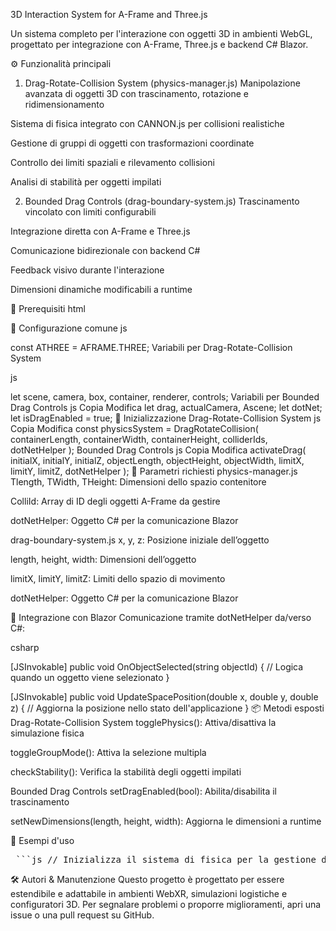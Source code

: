 3D Interaction System for A-Frame and Three.js


Un sistema completo per l'interazione con oggetti 3D in ambienti WebGL, progettato per integrazione con A-Frame, Three.js e backend C# Blazor.

⚙️ Funzionalità principali
1. Drag-Rotate-Collision System (physics-manager.js)
Manipolazione avanzata di oggetti 3D con trascinamento, rotazione e ridimensionamento

Sistema di fisica integrato con CANNON.js per collisioni realistiche

Gestione di gruppi di oggetti con trasformazioni coordinate

Controllo dei limiti spaziali e rilevamento collisioni

Analisi di stabilità per oggetti impilati

2. Bounded Drag Controls (drag-boundary-system.js)
Trascinamento vincolato con limiti configurabili

Integrazione diretta con A-Frame e Three.js

Comunicazione bidirezionale con backend C#

Feedback visivo durante l'interazione

Dimensioni dinamiche modificabili a runtime

🔧 Prerequisiti
html
<!-- Librerie richieste -->
<script src="https://aframe.io/releases/1.5.0/aframe.min.js"></script>
<script src="https://unpkg.com/aframe-orbit-controls@1.3.2/dist/aframe-orbit-controls.min.js"></script>
<script src="https://cdnjs.cloudflare.com/ajax/libs/cannon.js/0.6.2/cannon.min.js"></script>
<script src="https://cdn.jsdelivr.net/npm/three@0.135.0/examples/js/controls/DragControls.js"></script>
<script src="https://cdn.jsdelivr.net/npm/three@0.135.0/examples/js/controls/OrbitControls.js"></script>
<script src="https://cdn.jsdelivr.net/npm/three@0.135.0/examples/js/controls/TransformControls.js"></script>

<!-- Per il sistema fisico avanzato -->
<script src="physics-manager.js"></script>

<!-- Per i controlli di trascinamento vincolato -->
<script src="drag-boundary-system.js"></script>
🧠 Configurazione comune
js

const ATHREE = AFRAME.THREE;
Variabili per Drag-Rotate-Collision System

js

let scene, camera, box, container, renderer, controls;
Variabili per Bounded Drag Controls
js
Copia
Modifica
let drag, actualCamera, Ascene;
let dotNet;
let isDragEnabled = true;
🚀 Inizializzazione
Drag-Rotate-Collision System
js
Copia
Modifica
const physicsSystem = DragRotateCollision(
  containerLength, 
  containerWidth, 
  containerHeight, 
  colliderIds, 
  dotNetHelper
);
Bounded Drag Controls
js
Copia
Modifica
activateDrag(
  initialX, initialY, initialZ,
  objectLength, objectHeight, objectWidth,
  limitX, limitY, limitZ,
  dotNetHelper
);
🧾 Parametri richiesti
physics-manager.js
Tlength, TWidth, THeight: Dimensioni dello spazio contenitore

ColliId: Array di ID degli oggetti A-Frame da gestire

dotNetHelper: Oggetto C# per la comunicazione Blazor

drag-boundary-system.js
x, y, z: Posizione iniziale dell’oggetto

length, height, width: Dimensioni dell’oggetto

limitX, limitY, limitZ: Limiti dello spazio di movimento

dotNetHelper: Oggetto C# per la comunicazione Blazor

🔁 Integrazione con Blazor
Comunicazione tramite dotNetHelper da/verso C#:

csharp

[JSInvokable]
public void OnObjectSelected(string objectId)
{
    // Logica quando un oggetto viene selezionato
}

[JSInvokable]
public void UpdateSpacePosition(double x, double y, double z)
{
    // Aggiorna la posizione nello stato dell'applicazione
}
📦 Metodi esposti
Drag-Rotate-Collision System
togglePhysics(): Attiva/disattiva la simulazione fisica

toggleGroupMode(): Attiva la selezione multipla

checkStability(): Verifica la stabilità degli oggetti impilati

Bounded Drag Controls
setDragEnabled(bool): Abilita/disabilita il trascinamento

setNewDimensions(length, height, width): Aggiorna le dimensioni a runtime

🧪 Esempi d'uso
<pre lang="markdown"> ```js // Inizializza il sistema di fisica per la gestione dei colli nel vano di carico const logisticsSystem = DragRotateCollision( 13.6, // Lunghezza vano camion (metri) 2.55, // Larghezza vano camion 2.7, // Altezza vano camion ['#collo1', '#collo2', '#collo3'], // ID degli oggetti da gestire dotNetHelper // Collegamento con backend Blazor ); // Inizializza i controlli per trascinamento con limiti definiti nello spazio 3D activateDrag( 0, 0, 0, // Posizione iniziale dell'oggetto 2, 1, 1.5, // Dimensioni dell'oggetto (L x H x P) 10, 3, 5, // Limiti di movimento nello spazio dotNetHelper // Collegamento con backend Blazor ); ``` </pre>
🛠️ Autori & Manutenzione
Questo progetto è progettato per essere estendibile e adattabile in ambienti WebXR, simulazioni logistiche e configuratori 3D.
Per segnalare problemi o proporre miglioramenti, apri una issue o una pull request su GitHub.
